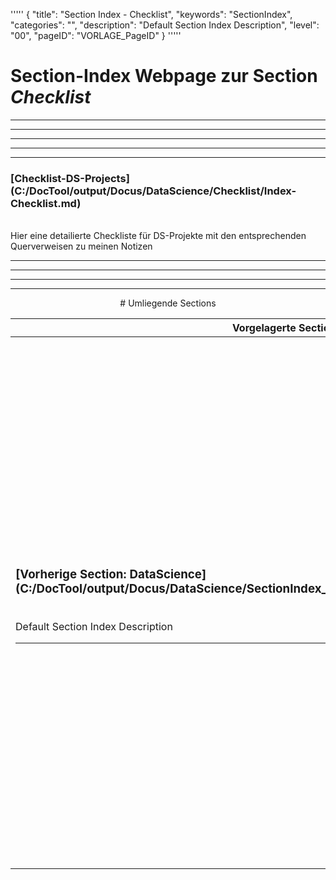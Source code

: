 '''''
{
"title": "Section Index - Checklist",
"keywords": "SectionIndex",
"categories": "",
"description": "Default Section Index Description",
"level": "00",
"pageID": "VORLAGE_PageID"
}
'''''


<h1>Section-Index Webpage zur Section <i>Checklist</i></h1>

<hr><hr><hr><hr><hr>


<h3>[Checklist-DS-Projects](C:/DocTool/output/Docus/DataScience/Checklist/Index-Checklist.md)</h3><br>Hier eine detailierte Checkliste für DS-Projekte mit den entsprechenden Querverweisen zu meinen Notizen <hr><center><hr><hr><hr> # Umliegende Sections
 </h2><br><table><thead> <tr> <th><center>Vorgelagerte Section</center></th> <th><center>Nachgelagerte Section</center></th></tr></thead><tbody><tr><td><h3>[Vorherige Section: DataScience](C:/DocTool/output/Docus/DataScience/SectionIndex_DocTooloutputDocusDataScience.html)</h3><br>Default Section Index Description<hr></td><td><h3>[Nachfolgende Section:</h3><h2><br> 01-BigPicture</h2>](C:/DocTool/output/Docus/DataScience/Checklist/01-BigPicture/SectionIndex_DocTooloutputDocusDataScienceChecklist01-BigPicture.html)<br>Landing-Page für die Aufgabenstellung des Big-Pictures.<hr><h3>[Nachfolgende Section:</h3><h2><br> 02_GetTheData</h2>](C:/DocTool/output/Docus/DataScience/Checklist/02_GetTheData/SectionIndex_DocTooloutputDocusDataScienceChecklist02_GetTheData.html)<br>Default Section Index Description<hr><h3>[Nachfolgende Section:</h3><h2><br> 03_Exploration</h2>](C:/DocTool/output/Docus/DataScience/Checklist/03_Exploration/SectionIndex_DocTooloutputDocusDataScienceChecklist03_Exploration.html)<br>Default Section Index Description<hr><h3>Nachfolgende Section:</h3><br><h2> Die Metadaten wurde nicht eingelesen<br></h2></td></tr></tbody></table>